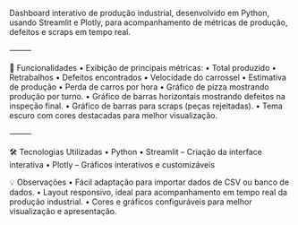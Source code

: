 Dashboard interativo de produção industrial, desenvolvido em Python, usando Streamlit e Plotly, para acompanhamento de métricas de produção, defeitos e scraps em tempo real.

⸻

🔹 Funcionalidades
	•	Exibição de principais métricas:
	•	Total produzido
	•	Retrabalhos
	•	Defeitos encontrados
	•	Velocidade do carrossel
	•	Estimativa de produção
	•	Perda de carros por hora
	•	Gráfico de pizza mostrando produção por turno.
	•	Gráfico de barras horizontais mostrando defeitos na inspeção final.
	•	Gráfico de barras para scraps (peças rejeitadas).
	•	Tema escuro com cores destacadas para melhor visualização.

⸻

🛠 Tecnologias Utilizadas
	•	Python
	•	Streamlit – Criação da interface interativa
	•	Plotly – Gráficos interativos e customizáveis

  💡 Observações
	•	Fácil adaptação para importar dados de CSV ou banco de dados.
	•	Layout responsivo, ideal para acompanhamento em tempo real da produção industrial.
	•	Cores e gráficos configuráveis para melhor visualização e apresentação.



